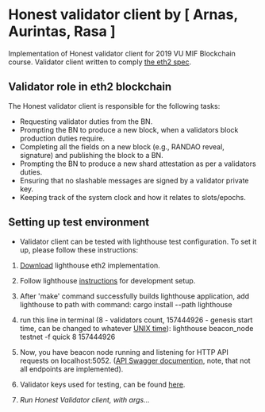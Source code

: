 # Honest validator client by [ Arnas, Aurintas, Rasa ]

Implementation of Honest validator client for 2019 VU MIF Blockchain course. Validator client written to comply [the eth2 spec](https://github.com/ethereum/eth2.0-specs/blob/dev/specs/validator/0_beacon-chain-validator.md).

## Validator role in eth2 blockchain

The Honest validator client is responsible for the following tasks:

- Requesting validator duties from the BN.
- Prompting the BN to produce a new block, when a validators block production duties require.
- Completing all the fields on a new block (e.g., RANDAO reveal, signature) and publishing the block to a BN.
- Prompting the BN to produce a new shard attestation as per a validators duties.
- Ensuring that no slashable messages are signed by a validator private key.
- Keeping track of the system clock and how it relates to slots/epochs.

## Setting up test environment

- Validator client can be tested with lighthouse test configuration. To set it up, please follow these instructions:

1. [Download](https://github.com/sigp/lighthouse) lighthouse eth2 implementation.

2. Follow lighthouse [instructions](http://lighthouse-book.sigmaprime.io/setup.html) for development setup.

3. After 'make' command successfully builds lighthouse application, add lighthouse to path with command: cargo install --path lighthouse

4. run this line in terminal (8 - validators count, 157444926 - genesis start time, can be changed to whatever [UNIX time](https://duckduckgo.com/?q=unix+time&t=ffab&ia=answer)): lighthouse beacon_node testnet -f quick 8 157444926

5. Now, you have beacon node running and listening for HTTP API requests on localhost:5052. ([API Swagger documention](https://app.swaggerhub.com/apis-docs/spble/lighthouse_rest_api/0.2.0), note, that not all endpoints are implemented).

6. Validator keys used for testing, can be found [here](https://github.com/ethereum/eth2.0-pm/blob/9a9dbcd95e2b8e10287797bd768014ab3d842e99/interop/mocked_start/keygen_10_validators.yaml?fbclid=IwAR3jngEcUE0nmI0oWV0PMd-cdmUuiuwe-jnSsV3fuKijFej3Vz5f3OZkSyM).

7. _Run Honest Validator client, with args..._
